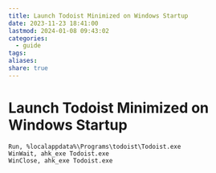 ```yaml
---
title: Launch Todoist Minimized on Windows Startup
date: 2023-11-23 18:41:00
lastmod: 2024-01-08 09:43:02
categories:
  - guide
tags: 
aliases: 
share: true
---
```


# Launch Todoist Minimized on Windows Startup

```ahk
Run, %localappdata%\Programs\todoist\Todoist.exe
WinWait, ahk_exe Todoist.exe
WinClose, ahk_exe Todoist.exe
```
